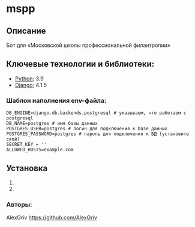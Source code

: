 # mspp

## Описание
Бот для «Московской школы профессиональной филантропии»


## Ключевые технологии и библиотеки:
- [Python](https://www.python.org/); 3.9
- [Django](https://www.djangoproject.com/); 4.1.5



### Шаблон наполнения env-файла:
```
DB_ENGINE=django.db.backends.postgresql # указываем, что работаем с postgresql
DB_NAME=postgres # имя базы данных
POSTGRES_USER=postgres # логин для подключения к базе данных
POSTGRES_PASSWORD=postgres # пароль для подключения к БД (установите свой)
SECRET_KEY = ''
ALLOWED_HOSTS=example.com
```

## Установка
1.
2.


### Авторы:



AlexGriv https://github.com/AlexGriv
